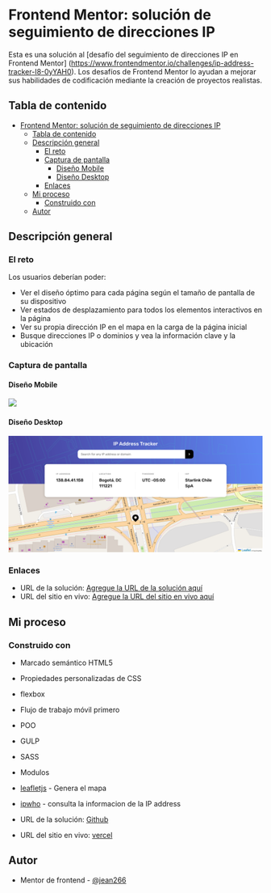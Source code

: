 # Frontend Mentor: solución de seguimiento de direcciones IP

Esta es una solución al [desafío del seguimiento de direcciones IP en Frontend Mentor] (https://www.frontendmentor.io/challenges/ip-address-tracker-I8-0yYAH0). Los desafíos de Frontend Mentor lo ayudan a mejorar sus habilidades de codificación mediante la creación de proyectos realistas.

## Tabla de contenido

- [Frontend Mentor: solución de seguimiento de direcciones IP](#frontend-mentor-solución-de-seguimiento-de-direcciones-ip)
  - [Tabla de contenido](#tabla-de-contenido)
  - [Descripción general](#descripción-general)
    - [El reto](#el-reto)
    - [Captura de pantalla](#captura-de-pantalla)
      - [Diseño Mobile](#diseño-mobile)
      - [Diseño Desktop](#diseño-desktop)
    - [Enlaces](#enlaces)
  - [Mi proceso](#mi-proceso)
    - [Construido con](#construido-con)
  - [Autor](#autor)

## Descripción general

### El reto

Los usuarios deberían poder:

- Ver el diseño óptimo para cada página según el tamaño de pantalla de su dispositivo
- Ver estados de desplazamiento para todos los elementos interactivos en la página
- Ver su propia dirección IP en el mapa en la carga de la página inicial
- Busque direcciones IP o dominios y vea la información clave y la ubicación

### Captura de pantalla

#### Diseño Mobile
![](./screenshot-mobile.js.png)

#### Diseño Desktop 
![](./screenshot-desktop.png)

### Enlaces

- URL de la solución: [Agregue la URL de la solución aquí](https://your-solution-url.com)
- URL del sitio en vivo: [Agregue la URL del sitio en vivo aquí](https://your-live-site-url.com)

## Mi proceso

### Construido con

- Marcado semántico HTML5
- Propiedades personalizadas de CSS
- flexbox 
- Flujo de trabajo móvil primero
- POO
- GULP
- SASS
- Modulos
- [leafletjs](https://leafletjs.com/) - Genera el mapa
- [ipwho](http://ipwho.is/) - consulta la informacion de la IP address

- URL de la solución: [Github](https://github.com/jean266/address-ip)
- URL del sitio en vivo: [vercel](https://address-ip-mykt.vercel.app/)


## Autor

- Mentor de frontend - [@jean266](https://www.frontendmentor.io/profile/jean266)

